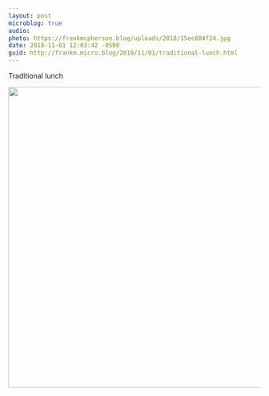 ```yaml
---
layout: post
microblog: true
audio: 
photo: https://frankmcpherson.blog/uploads/2018/15ec604f24.jpg
date: 2018-11-01 12:03:42 -0500
guid: http://frankm.micro.blog/2018/11/01/traditional-lunch.html
---
```

Traditional lunch

<img src="https://frankmcpherson.blog/uploads/2018/15ec604f24.jpg" width="600" height="600" />
